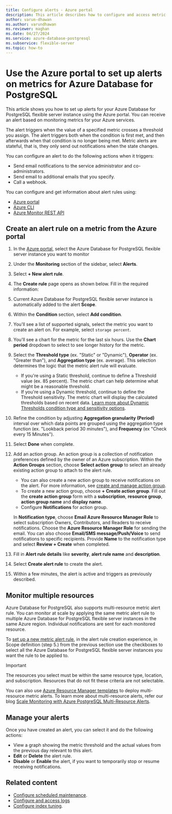 ```yaml
---
title: Configure alerts - Azure portal
description: This article describes how to configure and access metric alerts for your Azure Database for PostgreSQL flexible server instance from the Azure portal.
author: varun-dhawan
ms.author: varundhawan
ms.reviewer: maghan
ms.date: 04/27/2024
ms.service: azure-database-postgresql
ms.subservice: flexible-server
ms.topic: how-to
---
```


# Use the Azure portal to set up alerts on metrics for Azure Database for PostgreSQL 

This article shows you how to set up alerts for your Azure Database for PostgreSQL flexible server instance using the Azure portal. You can receive an alert based on monitoring metrics for your Azure services.

The alert triggers when the value of a specified metric crosses a threshold you assign. The alert triggers both when the condition is first met, and then afterwards when that condition is no longer being met. Metric alerts are stateful, that is, they only send out notifications when the state changes.

You can configure an alert to do the following actions when it triggers:

* Send email notifications to the service administrator and co-administrators.
* Send email to additional emails that you specify.
* Call a webhook.

You can configure and get information about alert rules using:

* [Azure portal](/azure/azure-monitor/alerts/alerts-metric#create-with-azure-portal)
* [Azure CLI](/azure/azure-monitor/alerts/alerts-metric#with-azure-cli)
* [Azure Monitor REST API](/rest/api/monitor/metricalerts)

## Create an alert rule on a metric from the Azure portal

1.	In the [Azure portal](https://portal.azure.com/), select the Azure Database for PostgreSQL flexible server instance you want to monitor

2. Under the **Monitoring** section of the sidebar, select **Alerts**.

3.	Select **+ New alert rule**.

4. The **Create rule** page opens as shown below. Fill in the required information:

5. Current Azure Database for PostgreSQL flexible server instance is automatically added to the alert **Scope**.

6. Within the **Condition** section, select **Add condition**.

7.	You'll see a list of supported signals, select the metric you want to create an alert on. For example, select `storage percent`.

8.	You'll see a chart for the metric for the last six hours. Use the **Chart period** dropdown to select to see longer history for the metric.

9.	Select the **Threshold type** (ex. "Static" or "Dynamic"), **Operator** (ex. "Greater than"), and **Aggregation type** (ex. average). This selection determines the logic that the metric alert rule will evaluate.
    - If you're using a Static threshold, continue to define a Threshold value (ex. 85 percent). The metric chart can help determine what might be a reasonable threshold.
    - If you're using a Dynamic threshold, continue to define the Threshold sensitivity. The metric chart will display the calculated thresholds based on recent data. [Learn more about Dynamic Thresholds condition type and sensitivity options](/azure/azure-monitor/alerts/alerts-dynamic-thresholds).

10. Refine the condition by adjusting **Aggregation granularity (Period)** interval over which data points are grouped using the aggregation type function (ex. "Lookback period 30 minutes"), and **Frequency** (ex "Check every 15 Minutes").

11. Select **Done** when complete.
12. Add an action group. An action group is a collection of notification preferences defined by the owner of an Azure subscription. Within the **Action Groups** section, choose **Select action group** to select an already existing action group to attach to the alert rule.
    - You can also create a new action group to receive notifications on the alert. For more information, see [create and manage action group](/azure/azure-monitor/alerts/action-groups).
    - To create a new action group, choose **+ Create action group**. Fill out the **create action group** form with a **subscription**, **resource group**, **action group name** and **display name**.
    -	Configure **Notifications** for action group.

    In **Notification type**, choose **Email Azure Resource Manager Role** to select subscription Owners, Contributors, and Readers to receive notifications. Choose the **Azure Resource Manager Role** for sending the email. You can also choose **Email/SMS message/Push/Voice** to send notifications to specific recipients. Provide **Name** to the notification type and select **Review + Create** when completed.

13. Fill in **Alert rule details** like **severity**, **alert rule name** and **description**.
14. Select **Create alert rule** to create the alert.
15. Within a few minutes, the alert is active and triggers as previously described.

## Monitor multiple resources

Azure Database for PostgreSQL also supports multi-resource metric alert rule. You can monitor at scale by applying the same metric alert rule to multiple Azure Database for PostgreSQL flexible server instances in the same Azure region. Individual notifications are sent for each monitored resource.

To [set up a new metric alert rule](/azure/azure-monitor/alerts/alerts-create-new-alert-rule), in the alert rule creation experience, in Scope definition (step 5.)  from the previous section use the checkboxes to select all the Azure Database for PostgreSQL flexible server instances you want the rule to be applied to. 

> [!IMPORTANT]
> The resources you select must be within the same resource type, location, and subscription. Resources that do not fit these criteria are not selectable.

You can also use [Azure Resource Manager templates](/azure/azure-monitor/alerts/alerts-create-new-alert-rule#create-a-new-alert-rule-using-an-arm-template) to deploy multi-resource metric alerts. To learn more about multi-resource alerts, refer our blog [Scale Monitoring with Azure PostgreSQL Multi-Resource Alerts](https://techcommunity.microsoft.com/t5/azure-database-for-postgresql/scale-monitoring-with-azure-postgresql-multi-resource-alerts/ba-p/3866526).

## Manage your alerts

Once you have created an alert, you can select it and do the following actions:

* View a graph showing the metric threshold and the actual values from the previous day relevant to this alert.
* **Edit** or **Delete** the alert rule.
* **Disable** or **Enable** the alert, if you want to temporarily stop or resume receiving notifications.

## Related content

- [Configure scheduled maintenance](how-to-configure-scheduled-maintenance.md).
- [Configure and access logs](how-to-configure-and-access-logs.md)
- [Configure index tuning](how-to-configure-index-tuning.md).
